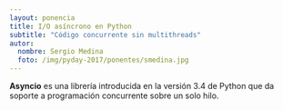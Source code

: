 ```yaml
---
layout: ponencia
title: I/O asíncrono en Python
subtitle: "Código concurrente sin multithreads"
autor:
  nombre: Sergio Medina
  foto: /img/pyday-2017/ponentes/smedina.jpg
---
```


**Asyncio** es una librería introducida en la versión 3.4 de Python que da soporte a programación concurrente sobre un solo hilo.

